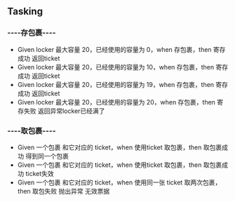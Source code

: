 ## Tasking
### ----存包裹----
- Given locker 最大容量 20，已经使用的容量为 0，when 存包裹，then 寄存成功 返回ticket
- Given locker 最大容量 20，已经使用的容量为 10，when 存包裹，then 寄存成功 返回ticket
- Given locker 最大容量 20，已经使用的容量为 19，when 存包裹，then 寄存成功 返回ticket
- Given locker 最大容量 20，已经使用的容量为 20，when 存包裹，then 寄存失败 返回异常locker已经满了

### ----取包裹----
- Given 一个包裹 和它对应的 ticket，when 使用ticket 取包裹，then 取包裹成功 得到同一个包裹 
- Given 一个包裹 和它对应的 ticket，when 使用ticket 取包裹，then 取包裹成功 ticket失效
- Given 一个包裹 和它对应的 ticket，when 使用同一张 ticket 取两次包裹，then 取包失败 抛出异常 无效票据


